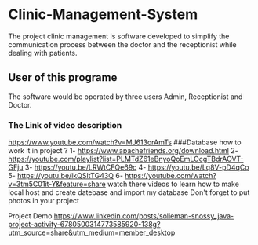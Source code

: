 # Clinic-Management-System
The project clinic management is software developed to simplify the communication
process between the doctor and the receptionist while dealing with patients.
## User of this programe
The software would be operated by three users Admin, Receptionist and Doctor.
### The Link of video description
https://www.youtube.com/watch?v=MJ613orAmTs
###Database how to work it in project ? 
1- https://www.apachefriends.org/download.html
2- https://youtube.com/playlist?list=PLMTdZ61eBnyoQoEmLOcgTBdrAOVT-GFju
3- https://youtu.be/LRWtCFQe69c
4- https://youtu.be/Lq8V-pD4qCo
5- https://youtu.be/lkQSltTG43Q
6- https://youtube.com/watch?v=3tm5C01it-Y&feature=share
watch there videos to learn how to make local host and create datebase and import my database 
Don't forget to put photos in your project

Project Demo https://www.linkedin.com/posts/solieman-snossy_java-project-activity-6780500314773585920-138g?utm_source=share&utm_medium=member_desktop

